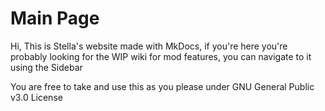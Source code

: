 # Main Page 

Hi, This is Stella's website made with MkDocs, if you're here you're probably looking for the WIP wiki for mod features, you can navigate to it using the Sidebar<br>

You are free to take and use this as you please under GNU General Public v3.0 License